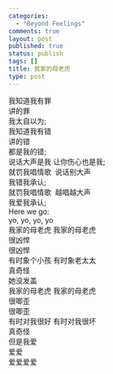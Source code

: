 ```yaml
--- 
categories: 
  - "Beyond Feelings"
comments: true
layout: post
published: true
status: publish
tags: []
title: 我家的母老虎
type: post
---
```

<div id="msgcns!5F971C000415D85F!637" class="bvMsg">
<div>我知道我有罪</div>
<div>讲的罪  <br>我太自以为;</div>
<div>我知道我有错  <br>讲的错</div>
<div>都是我的错;</div>
<div>说话大声是我 让你伤心也是我;</div>
<div>就罚我唱情歌  说话别大声  <br>我错我承认;  <br>就罚我唱情歌  越唱越大声  <br>我爱我承认;</div>
<div>Here we go:</div>
<div>yo, yo, yo, yo</div>
<div>我家的母老虎 我家的母老虎 </div>
<div>很凶悍</div>
<div>很凶悍</div>
<div>有时象个小孩 有时象老太太 </div>
<div>真奇怪</div>
<div>她没发盖</div>
<div>我家的母老虎 我家的母老虎</div>
<div>很唧歪</div>
<div>很唧歪</div>
<div>有时对我很好 有时对我很坏</div>
<div>真奇怪</div>
<div>但是我爱</div>
<div>爱爱</div>
<div>爱爱爱爱 </div>
</div>
